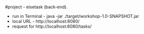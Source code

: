 #project - eisetask (back-end).
+ run in Terminal - java -jar ./target/workshop-1.0-SNAPSHOT.jar
+ local URL - http://localhost:8080/
+ request for http://localhost:8080/tasks/